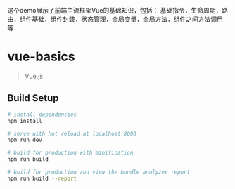 这个demo展示了前端主流框架Vue的基础知识，包括：
基础指令，生命周期，路由，组件基础，组件封装，状态管理，全局变量，全局方法，组件之间方法调用等...




# vue-basics

> Vue.js

## Build Setup

``` bash
# install dependencies
npm install

# serve with hot reload at localhost:8080
npm run dev

# build for production with minification
npm run build

# build for production and view the bundle analyzer report
npm run build --report
```
